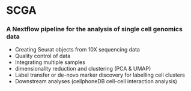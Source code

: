 # SCGA

### A Nextflow pipeline for the analysis of single cell genomics data

- Creating Seurat objects from 10X sequencing data
- Quality control of data
- Integrating multiple samples
- dimensionality reduction and clustering (PCA & UMAP)
- Label transfer or de-novo marker discovery for labelling cell clusters
- Downstream analyses (cellphoneDB cell-cell interaction analysis)
